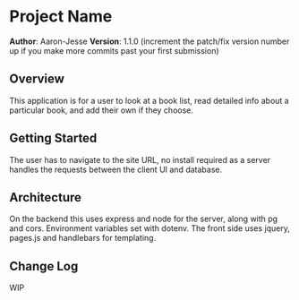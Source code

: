 # Project Name

**Author**: Aaron-Jesse
**Version**: 1.1.0 (increment the patch/fix version number up if you make more commits past your first submission)

## Overview
This application is for a user to look at a book list, read detailed info about a particular book, and add their own if they choose. 

## Getting Started
The user has to navigate to the site URL, no install required as a server handles the requests between the client UI and database.

## Architecture
On the backend this uses express and node for the server, along with pg and cors. Environment variables set with dotenv. The front side uses jquery, pages.js and handlebars for templating.

## Change Log
WIP

